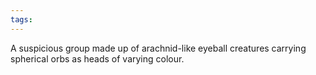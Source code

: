 ```yaml
---
tags:
---
```

A suspicious group made up of arachnid-like eyeball creatures carrying spherical orbs as heads of varying colour.